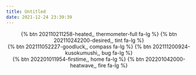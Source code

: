 ```yaml
---
title: Untitled
date: 2021-12-24 23:39:39
---
```


<div style="text-align:center">
{% btn 202110211258-heated,, thermometer-full fa-lg %}
{% btn 202110242200-desired,, tint fa-lg %}
<br />
{% btn 202111052227-goodluck,, compass fa-lg %}
{% btn 202111200924-kusokumushi,, bug fa-lg %}
<br />
{% btn 202201011954-firstime,, home fa-lg %}
{% btn 202201042000-heatwave,, fire fa-lg %}
</div>
